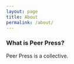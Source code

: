```yaml
---
layout: page
title: About
permalink: /about/
---
```


### What is Peer Press?

Peer Press is a collective.



